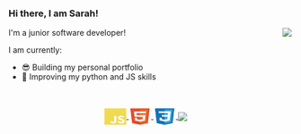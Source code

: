 ### Hi there, I am Sarah!
<img align="right" height="150" src="[[https://tenor.com/view/typing-laptop-cat-busy-cute-gif-5822667.gif](https://cdn.discordapp.com/attachments/1292922946863763547/1292923227236077699/Lonely_Lights.gif?ex=67058016&is=67042e96&hm=4552ac6d9bb5e442fc118b4dc8c22d7e3bec3a5011e8581a1159e7ac9d4f963f&)">
I'm a junior software developer!

I am currently:
- 😎 Building my personal portfolio
- 🎉 Improving my python and JS skills

<!-- ## -->

<br>
<div align="center">
  <a href="#">
<!--   <img height="160em" src="https://github-readme-stats.vercel.app/api?username=Helcony&show_icons=true&theme=dracula&include_all_commits=true&count_private=true"/>
  <img height="160em" src="https://github-readme-stats.vercel.app/api/top-langs/?username=Helcony&layout=compact&langs_count=7&theme=dracula"/> -->
<!--   <img height="400" src="https://wakatime.com/share/@d3a354e7-d60d-4ccb-82d6-b30e236bacf0/411ba547-5a64-4edb-ae1b-b514fc4ea0a4.svg"><img> -->
</div>
   <br>
<div align="center">
   <img align="center" height="30" width="40" src="https://raw.githubusercontent.com/devicons/devicon/master/icons/javascript/javascript-plain.svg">
<!--    <img align="center" height="30" width="40" src="https://cdn.jsdelivr.net/gh/devicons/devicon/icons/nodejs/nodejs-original.svg"> -->
   <img align="center" height="30" width="40" src="https://raw.githubusercontent.com/devicons/devicon/master/icons/html5/html5-original.svg">
   <img align="center" height="30" width="40" src="https://raw.githubusercontent.com/devicons/devicon/master/icons/css3/css3-original.svg">
   <img align="center" height="30" src="https://cdn.jsdelivr.net/gh/devicons/devicon/icons/python/python-original.svg">
</div>
</div>
